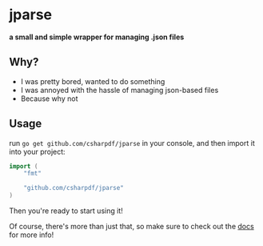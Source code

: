 # jparse
__**a small and simple wrapper for managing .json files**__

## Why?

- I was pretty bored, wanted to do something
- I was annoyed with the hassle of managing json-based files
- Because why not

## Usage

run `go get github.com/csharpdf/jparse` in your console, and then import it into your project:

```go
import (
	"fmt"

	"github.com/csharpdf/jparse"
)
```
Then you're ready to start using it!

Of course, there's more than just that, so make sure to check out the [docs](https://github.com/csharpdf/jparse/wiki) for more info!
